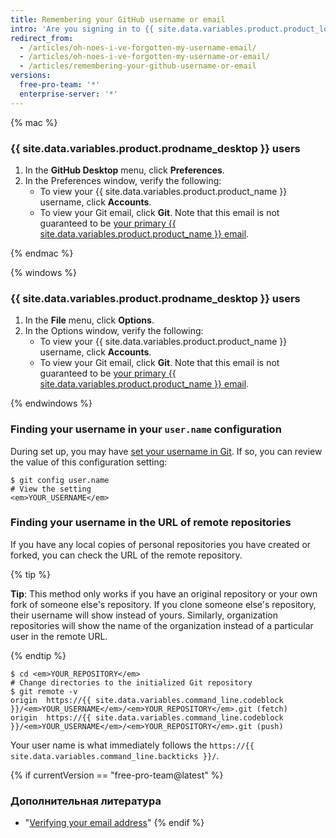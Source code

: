 ```yaml
---
title: Remembering your GitHub username or email
intro: 'Are you signing in to {{ site.data.variables.product.product_location }} for the first time in a while? If so, welcome back! If you can''t remember your {{ site.data.variables.product.product_name }} user account name, you can try these methods for remembering it.'
redirect_from:
  - /articles/oh-noes-i-ve-forgotten-my-username-email/
  - /articles/oh-noes-i-ve-forgotten-my-username-or-email/
  - /articles/remembering-your-github-username-or-email
versions:
  free-pro-team: '*'
  enterprise-server: '*'
---
```


{% mac %}

### {{ site.data.variables.product.prodname_desktop }} users

1. In the **GitHub Desktop** menu, click **Preferences**.
2. In the Preferences window, verify the following:
    - To view your {{ site.data.variables.product.product_name }} username, click **Accounts**.
    - To view your Git email, click **Git**. Note that this email is not guaranteed to be [your primary {{ site.data.variables.product.product_name }} email](/articles/changing-your-primary-email-address).

{% endmac %}

{% windows %}

### {{ site.data.variables.product.prodname_desktop }} users

1. In the **File** menu, click **Options**.
2. In the Options window, verify the following:
    - To view your {{ site.data.variables.product.product_name }} username, click **Accounts**.
    - To view your Git email, click **Git**. Note that this email is not guaranteed to be [your primary {{ site.data.variables.product.product_name }} email](/articles/changing-your-primary-email-address).

{% endwindows %}

### Finding your username in your `user.name` configuration

During set up, you may have [set your username in Git](/articles/setting-your-username-in-git). If so, you can review the value of this configuration setting:

```shell
$ git config user.name
# View the setting
<em>YOUR_USERNAME</em>
```

### Finding your username in the URL of remote repositories

If you have any local copies of personal repositories you have created or forked, you can check the URL of the remote repository.

{% tip %}

**Tip**: This method only works if you have an original repository or your own fork of someone else's repository. If you clone someone else's repository, their username will show instead of yours. Similarly, organization repositories will show the name of the organization instead of a particular user in the remote URL.

{% endtip %}

```shell
$ cd <em>YOUR_REPOSITORY</em>
# Change directories to the initialized Git repository
$ git remote -v
origin  https://{{ site.data.variables.command_line.codeblock }}/<em>YOUR_USERNAME</em>/<em>YOUR_REPOSITORY</em>.git (fetch)
origin  https://{{ site.data.variables.command_line.codeblock }}/<em>YOUR_USERNAME</em>/<em>YOUR_REPOSITORY</em>.git (push)
```

Your user name is what immediately follows the `https://{{ site.data.variables.command_line.backticks }}/`.

{% if currentVersion == "free-pro-team@latest" %}
### Дополнительная литература

- "[Verifying your email address](/articles/verifying-your-email-address)"
{% endif %}
